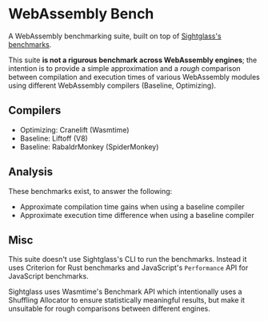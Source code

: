 # WebAssembly Bench

A WebAssembly benchmarking suite, built on top of [Sightglass's benchmarks](https://github.com/bytecodealliance/sightglass/tree/main/benchmarks-next).

This suite **is not a rigurous benchmark across WebAssembly engines**; the intention is to provide a simple approximation and a _rough_ comparison between compilation and execution times of various WebAssembly modules using different WebAssembly compilers (Baseline, Optimizing).

## Compilers

* Optimizing: Cranelift (Wasmtime)
* Baseline: Liftoff (V8)
* Baseline: RabaldrMonkey (SpiderMonkey)

## Analysis

These benchmarks exist, to answer the following:

* Approximate compilation time gains when using a baseline compiler
* Approximate execution time difference when using a baseline compiler 

## Misc

This suite doesn't use Sightglass's CLI to run the benchmarks. Instead it uses Criterion for Rust benchmarks and JavaScript's `Performance` API for JavaScript benchmarks.

Sightglass uses Wasmtime's Benchmark API which intentionally uses a Shuffling Allocator to ensure statistically meaningful results, but make it unsuitable for rough comparisons between different engines.
